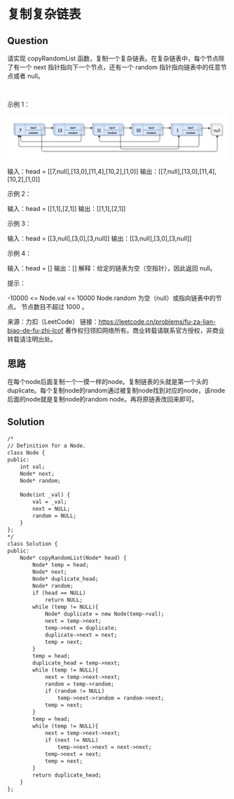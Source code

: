 # 复制复杂链表

## Question

请实现 copyRandomList 函数，复制一个复杂链表。在复杂链表中，每个节点除了有一个 next 指针指向下一个节点，还有一个 random 指针指向链表中的任意节点或者 null。

 

示例 1：

![](img/Complex_Linked_List.png "Complex Linked List")

输入：head = [[7,null],[13,0],[11,4],[10,2],[1,0]]
输出：[[7,null],[13,0],[11,4],[10,2],[1,0]]

示例 2：



输入：head = [[1,1],[2,1]]
输出：[[1,1],[2,1]]

示例 3：



输入：head = [[3,null],[3,0],[3,null]]
输出：[[3,null],[3,0],[3,null]]

示例 4：

输入：head = []
输出：[]
解释：给定的链表为空（空指针），因此返回 null。
 

提示：

-10000 <= Node.val <= 10000
Node.random 为空（null）或指向链表中的节点。
节点数目不超过 1000 。

来源：力扣（LeetCode）
链接：https://leetcode.cn/problems/fu-za-lian-biao-de-fu-zhi-lcof
著作权归领扣网络所有。商业转载请联系官方授权，非商业转载请注明出处。

## 思路

在每个node后面复制一个一摸一样的node。复制链表的头就是第一个头的duplicate。每个复制node的random通过被复制node找到对应的node，该node后面的node就是复制node的random node。再将原链表改回来即可。


## Solution

    /*
    // Definition for a Node.
    class Node {
    public:
        int val;
        Node* next;
        Node* random;
        
        Node(int _val) {
            val = _val;
            next = NULL;
            random = NULL;
        }
    };
    */
    class Solution {
    public:
        Node* copyRandomList(Node* head) {
            Node* temp = head;
            Node* next;
            Node* duplicate_head;
            Node* random;
            if (head == NULL)
                return NULL;
            while (temp != NULL){
                Node* duplicate = new Node(temp->val);
                next = temp->next;
                temp->next = duplicate;
                duplicate->next = next;
                temp = next;
            }
            temp = head;
            duplicate_head = temp->next;
            while (temp != NULL){
                next = temp->next->next;
                random = temp->random;
                if (random != NULL)
                    temp->next->random = random->next;
                temp = next;
            }
            temp = head;
            while (temp != NULL){
                next = temp->next->next;
                if (next != NULL)
                    temp->next->next = next->next;
                temp->next = next;
                temp = next;
            }
            return duplicate_head;
        }
    };